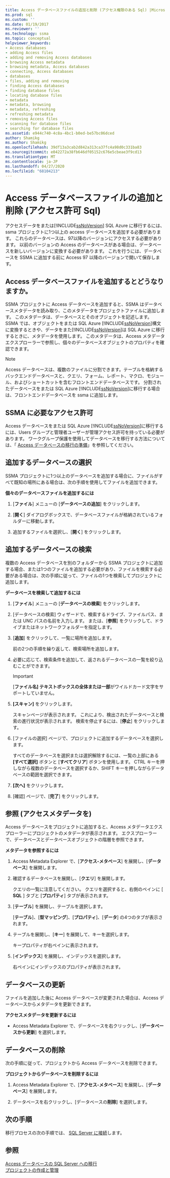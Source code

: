 ```yaml
---
title: Access データベースファイルの追加と削除 (アクセス権限のある Sql) |Microsoft Docs
ms.prod: sql
ms.custom: ''
ms.date: 01/19/2017
ms.reviewer: ''
ms.technology: ssma
ms.topic: conceptual
helpviewer_keywords:
- Access databases
- adding Access files
- adding and removing Access databases
- browsing Access metadata
- browsing metadata, Access databases
- connecting, Access databases
- databases
- files, adding and removing
- finding Access databases
- finding database files
- locating database files
- metadata
- metadata, browsing
- metadata, refreshing
- refreshing metadata
- removing Access files
- scanning for database files
- searching for database files
ms.assetid: e944c740-4c8a-4bc1-b0ed-be57bc06dced
author: Shamikg
ms.author: Shamikg
ms.openlocfilehash: 39df13a3cab2d842a313ca37fc4a98d0c331ba83
ms.sourcegitcommit: e042272a38fb646df05152c676e5cbeae3f9cd13
ms.translationtype: MT
ms.contentlocale: ja-JP
ms.lasthandoff: 04/27/2020
ms.locfileid: "68104213"
---
```

# <a name="adding-and-removing-access-database-files-accesstosql"></a>Access データベースファイルの追加と削除 (アクセス許可 Sql)
アクセスデータをまたは[!INCLUDE[ssNoVersion](../../includes/ssnoversion-md.md)] SQL Azure に移行するには、ssma プロジェクトに1つ以上の access データベースを追加する必要があります。 これらのデータベースは、97以降のバージョンにアクセスする必要があります。 以前のバージョンの Access のデータベースがある場合は、データベースを新しいバージョンに変換する必要があります。 これを行うには、データベースを SSMA に追加する前に Access 97 以降のバージョンで開いて保存します。  
  
## <a name="what-happens-when-you-add-access-database-files"></a>Access データベースファイルを追加するとどうなりますか。  
SSMA プロジェクトに Access データベースを追加すると、SSMA はデータベースメタデータを読み取り、このメタデータをプロジェクトファイルに追加します。 このメタデータは、データベースとそのオブジェクトを記述します。 SSMA では、オブジェクトをまたは SQL Azure [!INCLUDE[ssNoVersion](../../includes/ssnoversion-md.md)]構文に変換するときや、データをまた[!INCLUDE[ssNoVersion](../../includes/ssnoversion-md.md)]は SQL Azure に移行するときに、メタデータを使用します。 このメタデータは、Access メタデータエクスプローラーで参照し、個々のデータベースオブジェクトのプロパティを確認できます。  
  
> [!NOTE]  
> Access データベースは、複数のファイルに分割できます。テーブルを格納するバックエンドデータベースと、クエリ、フォーム、レポート、マクロ、モジュール、およびショートカットを含むフロントエンドデータベースです。 分割されたデータベースをまたは SQL Azure [!INCLUDE[ssNoVersion](../../includes/ssnoversion-md.md)]に移行する場合は、フロントエンドデータベースを ssma に追加します。  
  
## <a name="permissions-that-are-required-by-ssma"></a>SSMA に必要なアクセス許可  
Access データベースをまたは SQL Azure [!INCLUDE[ssNoVersion](../../includes/ssnoversion-md.md)]に移行するには、Users グループと管理者ユーザーが管理アクセス許可を持っている必要があります。 ワークグループ保護を使用してデータベースを移行する方法については、「 [Access データベースの移行の準備](preparing-access-databases-for-migration-accesstosql.md)」を参照してください。  
  
## <a name="selecting-databases-to-add"></a>追加するデータベースの選択  
SSMA プロジェクトに1つ以上のデータベースを追加する場合に、ファイルがすべて既知の場所にある場合は、次の手順を使用してファイルを追加できます。  
  
**個々のデータベースファイルを追加するには**  
  
1.  [**ファイル**] メニューの [**データベースの追加**] をクリックします。  
  
2.  [**開く**] ダイアログボックスで、データベースファイルが格納されているフォルダーに移動します。  
  
3.  追加するファイルを選択し、[**開く**] をクリックします。  
  
## <a name="finding-databases-to-add"></a>追加するデータベースの検索  
複数の Access データベースを別のフォルダーから SSMA プロジェクトに追加する場合、または1つのファイルを追加する必要があり、ファイルを検索する必要がある場合は、次の手順に従って、ファイルの1つを検索してプロジェクトに追加します。  
  
**データベースを検索して追加するには**  
  
1.  [**ファイル**] メニューの [**データベースの検索**] をクリックします。  
  
2.  [データベースの検索] ウィザードで、検索するドライブ、ファイルパス、または UNC パスの名前を入力します。 または、[**参照**] をクリックして、ドライブまたはネットワークフォルダーを指定します。  
  
3.  [**追加**] をクリックして、一覧に場所を追加します。  
  
    前の2つの手順を繰り返して、検索場所を追加します。  
  
4.  必要に応じて、検索条件を追加して、返されるデータベースの一覧を絞り込むことができます。  
  
    > [!IMPORTANT]  
    > [**ファイル名] テキストボックスの全体または一部**がワイルドカード文字をサポートしていません。  
  
5.  **[スキャン]** をクリックします。  
  
    スキャンページが表示されます。 これにより、検出されたデータベースと検索の進行状況が表示されます。 検索を停止するには、[**停止**] をクリックします。  
  
6.  [ファイルの選択] ページで、プロジェクトに追加するデータベースを選択します。  
  
    すべてのデータベースを選択または選択解除するには、一覧の上部にある **[すべて選択]** ボタンと [**すべてクリア**] ボタンを使用します。 CTRL キーを押しながら複数のデータベースを選択するか、SHIFT キーを押しながらデータベースの範囲を選択できます。  
  
7.  **[次へ]** をクリックします。  
  
8.  [確認] ページで、[**完了**] をクリックします。  
  
## <a name="browsing-access-metadata"></a>参照 (アクセスメタデータを)  
Access データベースをプロジェクトに追加すると、Access メタデータエクスプローラーにプロジェクトのメタデータが表示されます。 エクスプローラーで、データベースとデータベースオブジェクトの階層を参照できます。  
  
**メタデータを参照するには**  
  
1.  Access Metadata Explorer で、[**アクセス-メタベース**] を展開し、[**データベース**] を展開します。  
  
2.  確認するデータベースを展開し、[**クエリ**] を展開します。  
  
    クエリの一覧に注意してください。 クエリを選択すると、右側のペインに [ **SQL** ] タブと [**プロパティ**] タブが表示されます。  
  
3.  [**テーブル**] を展開し、テーブルを選択します。  
  
    [**テーブル**]、[**型マッピング**]、[**プロパティ**]、[**データ**] の4つのタブが表示されます。  
  
4.  テーブルを展開し、[**キー**] を展開して、キーを選択します。  
  
    キープロパティが右ペインに表示されます。  
  
5.  [**インデックス**] を展開し、インデックスを選択します。  
  
    右ペインにインデックスのプロパティが表示されます。  
  
## <a name="refreshing-databases"></a>データベースの更新  
ファイルを追加した後に Access データベースが変更された場合は、Access データベースからメタデータを更新できます。  
  
**アクセスメタデータを更新するには**  
  
-   Access Metadata Explorer で、データベースを右クリックし、[**データベースから更新**] を選択します。  
  
## <a name="removing-databases"></a>データベースの削除  
次の手順に従って、プロジェクトから Access データベースを削除できます。  
  
**プロジェクトからデータベースを削除するには**  
  
1.  Access Metadata Explorer で、[**アクセス-メタベース**] を展開し、[**データベース**] を展開します。  
  
2.  データベースを右クリックし、[データベースの**削除**] を選択します。  
  
## <a name="next-step"></a>次の手順  
移行プロセスの次の手順では、 [SQL Server に接続](https://msdn.microsoft.com/bb8c4bde-cfc2-4636-92ae-5dd24abe9536)します。  
  
## <a name="see-also"></a>参照  
[Access データベースの SQL Server への移行](migrating-access-databases-to-sql-server-azure-sql-db-accesstosql.md)  
[プロジェクトの作成と管理](creating-and-managing-projects-accesstosql.md)  
  
